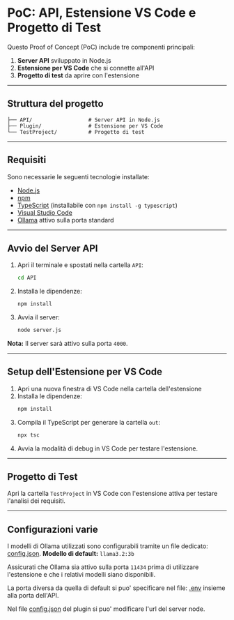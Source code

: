 # PoC: API, Estensione VS Code e Progetto di Test

Questo Proof of Concept (PoC) include tre componenti principali:

1. **Server API** sviluppato in Node.js  
2. **Estensione per VS Code** che si connette all'API  
3. **Progetto di test** da aprire con l'estensione  

---

## Struttura del progetto
```
├── API/                  # Server API in Node.js
├── Plugin/               # Estensione per VS Code
└── TestProject/          # Progetto di test
```

---

## Requisiti
Sono necessarie le seguenti tecnologie installate:
- [Node.js](https://nodejs.org/)
- [npm](https://www.npmjs.com/)
- [TypeScript](https://www.typescriptlang.org/) (installabile con `npm install -g typescript`)
- [Visual Studio Code](https://code.visualstudio.com/)
- [Ollama](https://ollama.com/) attivo sulla porta standard

---

## Avvio del Server API
1. Apri il terminale e spostati nella cartella `API`:
   ```bash
   cd API
   ```
2. Installa le dipendenze:
   ```bash
   npm install
   ```
3. Avvia il server:
   ```bash
   node server.js
   ```

 **Nota:** Il server sarà attivo sulla porta `4000`.

---

## Setup dell'Estensione per VS Code
1. Apri una nuova finestra di VS Code nella cartella dell'estensione
2. Installa le dipendenze:
   ```bash
   npm install
   ```
3. Compila il TypeScript per generare la cartella `out`:
   ```bash
   npx tsc
   ```
4. Avvia la modalità di debug in VS Code per testare l'estensione.

---

## Progetto di Test
Apri la cartella `TestProject` in VS Code con l'estensione attiva per testare l'analisi dei requisiti.

---

## Configurazioni varie
I modelli di Ollama utilizzati sono configurabili tramite un file dedicato: [config.json](./API/config.json).
**Modello di default:** `llama3.2:3b`

Assicurati che Ollama sia attivo sulla porta `11434` prima di utilizzare l'estensione e che i relativi modelli siano disponibili. 

La porta diversa da quella di default si puo' specificare nel file: [.env](./API/.env) insieme alla porta dell'API. 

Nel file [config.json](./Plugin/config.json) del plugin si puo' modificare l'url del server node.
